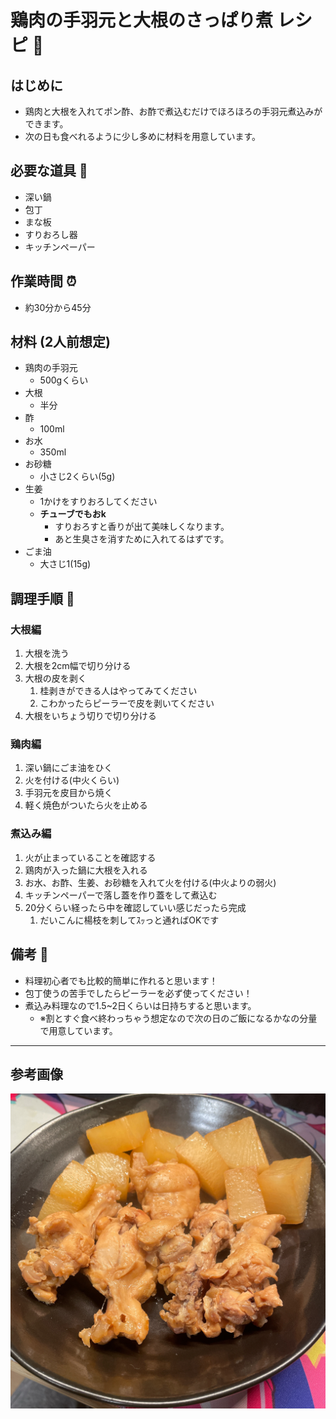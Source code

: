 # 鶏肉の手羽元と大根のさっぱり煮 レシピ 🐓

## はじめに

- 鶏肉と大根を入れてポン酢、お酢で煮込むだけでほろほろの手羽元煮込みができます。
- 次の日も食べれるように少し多めに材料を用意しています。

## 必要な道具 🍲

- 深い鍋
- 包丁
- まな板
- すりおろし器
- キッチンペーパー

## 作業時間 ⏰️

- 約30分から45分

## 材料 (2人前想定) 

- 鶏肉の手羽元
  - 500gくらい
- 大根
  - 半分
- 酢
  - 100ml
- お水
  - 350ml
- お砂糖
  - 小さじ2くらい(5g)
- 生姜
  - 1かけをすりおろしてください
  - **チューブでもおk**
    - すりおろすと香りが出て美味しくなります。
    - あと生臭さを消すために入れてるはずです。
- ごま油
  - 大さじ1(15g)

## 調理手順 🔪

### 大根編

1. 大根を洗う
2. 大根を2cm幅で切り分ける
3. 大根の皮を剥く
   1. 桂剥きができる人はやってみてください
   2. こわかったらピーラーで皮を剥いてください
4. 大根をいちょう切りで切り分ける

### 鶏肉編

1. 深い鍋にごま油をひく
2. 火を付ける(中火くらい)
3. 手羽元を皮目から焼く
4. 軽く焼色がついたら火を止める

### 煮込み編

1. 火が止まっていることを確認する
2. 鶏肉が入った鍋に大根を入れる
3. お水、お酢、生姜、お砂糖を入れて火を付ける(中火よりの弱火)
4. キッチンペーパーで落し蓋を作り蓋をして煮込む
5. 20分くらい経ったら中を確認していい感じだったら完成
   1. だいこんに楊枝を刺してｽｯっと通ればOKです

## 備考 🍙

- 料理初心者でも比較的簡単に作れると思います！
- 包丁使うの苦手でしたらピーラーを必ず使ってください！
- 煮込み料理なので1.5~2日くらいは日持ちすると思います。
  - ※割とすぐ食べ終わっちゃう想定なので次の日のご飯になるかなの分量で用意しています。

---

## 参考画像

![参考画像](images/toriniku.JPG)
